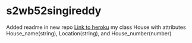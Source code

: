 # s2wb52singireddy

Added readme in new repo
[Link to heroku](https://s2db52singireddy.herokuapp.com/)
my class House with attributes House_name(string), Location(string), and House_number(number)


